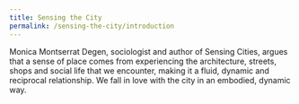 ```yaml
---
title: Sensing the City
permalink: /sensing-the-city/introduction
---
```


Monica Montserrat Degen, sociologist and author of Sensing Cities, argues that a sense of place comes from experiencing the architecture, streets, shops and social life that we encounter, making it a fluid, dynamic and reciprocal relationship. We fall in love with the city in an embodied, dynamic way.
